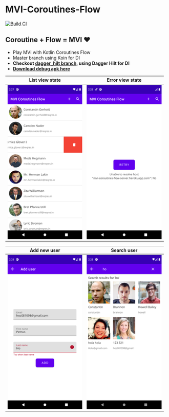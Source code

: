 # MVI-Coroutines-Flow

[![Build CI](https://github.com/Kotlin-Android-Open-Source/MVI-Coroutines-Flow/actions/workflows/build.yml/badge.svg)](https://github.com/Kotlin-Android-Open-Source/MVI-Coroutines-Flow/actions/workflows/build.yml)

## Coroutine + Flow = MVI :heart:
*   Play MVI with Kotlin Coroutines Flow
*   Master branch using Koin for DI
*   **Checkout [dagger_hilt branch](https://github.com/Kotlin-Android-Open-Source/MVI-Coroutines-Flow/tree/dagger_hilt), using Dagger Hilt for DI**
*   **[Download debug apk here](https://nightly.link/Kotlin-Android-Open-Source/MVI-Coroutines-Flow/workflows/build/master/app-debug.zip)**

<p align="center">

| List view state | Error view state |
| --------------- | ---------------- |
| <img src="Screenshot_01.png" height="480" /> | <img src="Screenshot_02.png" height="480"> |

</p>

<p align="center">

| Add new user | Search user  |
| ------------ | ------------ |
| <img src="Screenshot_03.png" height="480"> | <img src="Screenshot_04.png" height="480"> |

</p>

<!-- Pixel 3 XL API 30 -->
